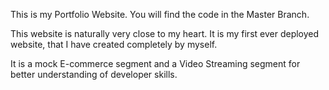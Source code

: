 This is my Portfolio Website.
You will find the code in the Master Branch.

This website is naturally very close to my heart. It is my first ever deployed website, that I have created completely by myself.

It is a mock E-commerce segment and a Video Streaming segment for better understanding of developer skills.
